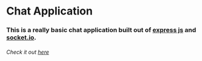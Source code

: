# Chat Application

### This is a really basic chat application built out of [express js](https://expressjs.com/) and [socket.io](https://socket.io/).
###### Check it out [here](https://chat-pranavbaburaj.herokuapp.com/)

